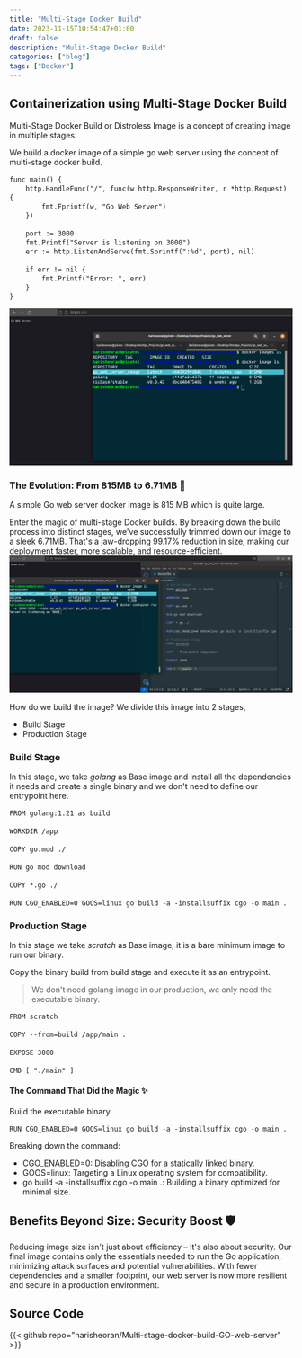 ```yaml
---
title: "Multi-Stage Docker Build"
date: 2023-11-15T10:54:47+01:00
draft: false
description: "Mulit-Stage Docker Build"
categories: ["blog"]
tags: ["Docker"]
---
```

## Containerization using Multi-Stage Docker Build
Multi-Stage Docker Build or Distroless Image is a concept of creating image in multiple stages.

We build a docker image of a simple go web server using the concept of multi-stage docker build.
```
func main() {
	http.HandleFunc("/", func(w http.ResponseWriter, r *http.Request) {
		fmt.Fprintf(w, "Go Web Server")
	})

	port := 3000
	fmt.Printf("Server is listening on 3000")
	err := http.ListenAndServe(fmt.Sprintf(":%d", port), nil)

	if err != nil {
		fmt.Printf("Error: ", err)
	}
}
```

![](o1.png)

### The Evolution: From 815MB to 6.71MB 🚀
A simple Go web server docker image is 815 MB which is quite large.

Enter the magic of multi-stage Docker builds. By breaking down the build process into distinct stages, we've successfully trimmed down our image to a sleek 6.71MB. That's a jaw-dropping 99.17% reduction in size, making our deployment faster, more scalable, and resource-efficient.
![](o2.png)

How do we build the image?
We divide this image into 2 stages,
- Build Stage
- Production Stage

### Build Stage
In this stage, we take *golang* as Base image and install all the dependencies it needs and create a single binary and we don't need to define our entrypoint here.

```
FROM golang:1.21 as build

WORKDIR /app

COPY go.mod ./

RUN go mod download

COPY *.go ./

RUN CGO_ENABLED=0 GOOS=linux go build -a -installsuffix cgo -o main .

```

### Production Stage
In this stage we take *scratch* as Base image, it is a bare minimum image to run our binary.

Copy the binary build from build stage and execute it as an entrypoint.

> We don't need golang image in our production, we only need the executable binary.

```
FROM scratch

COPY --from=build /app/main .

EXPOSE 3000

CMD [ "./main" ]
```


#### The Command That Did the Magic ✨
Build the executable binary.

```
RUN CGO_ENABLED=0 GOOS=linux go build -a -installsuffix cgo -o main .
```
Breaking down the command:

- CGO_ENABLED=0: Disabling CGO for a statically linked binary.
- GOOS=linux: Targeting a Linux operating system for compatibility.
- go build -a -installsuffix cgo -o main .: Building a binary optimized for minimal size.

## Benefits Beyond Size: Security Boost 🛡️

Reducing image size isn't just about efficiency – it's also about security. Our final image contains only the essentials needed to run the Go application, minimizing attack surfaces and potential vulnerabilities. With fewer dependencies and a smaller footprint, our web server is now more resilient and secure in a production environment.

## Source Code
{{< github repo="harisheoran/Multi-stage-docker-build-GO-web-server" >}}
